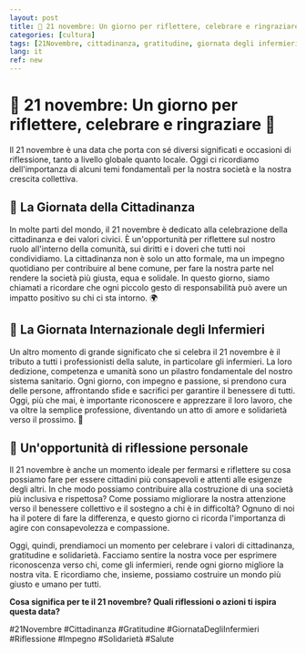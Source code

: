 ```yaml
---
layout: post
title: 🌟 21 novembre: Un giorno per riflettere, celebrare e ringraziare 🌟
categories: [cultura]
tags: [21Novembre, cittadinanza, gratitudine, giornata degli infermieri, riflessione, impegno, solidarietà, salute]
lang: it
ref: new
---
```

# 🌟 21 novembre: Un giorno per riflettere, celebrare e ringraziare 🌟

Il 21 novembre è una data che porta con sé diversi significati e occasioni di riflessione, tanto a livello globale quanto locale. Oggi ci ricordiamo dell'importanza di alcuni temi fondamentali per la nostra società e la nostra crescita collettiva.

## 🔹 La Giornata della Cittadinanza
In molte parti del mondo, il 21 novembre è dedicato alla celebrazione della cittadinanza e dei valori civici. È un'opportunità per riflettere sul nostro ruolo all'interno della comunità, sui diritti e i doveri che tutti noi condividiamo. La cittadinanza non è solo un atto formale, ma un impegno quotidiano per contribuire al bene comune, per fare la nostra parte nel rendere la società più giusta, equa e solidale. In questo giorno, siamo chiamati a ricordare che ogni piccolo gesto di responsabilità può avere un impatto positivo su chi ci sta intorno. 🌍

## 🔹 La Giornata Internazionale degli Infermieri
Un altro momento di grande significato che si celebra il 21 novembre è il tributo a tutti i professionisti della salute, in particolare gli infermieri. La loro dedizione, competenza e umanità sono un pilastro fondamentale del nostro sistema sanitario. Ogni giorno, con impegno e passione, si prendono cura delle persone, affrontando sfide e sacrifici per garantire il benessere di tutti. Oggi, più che mai, è importante riconoscere e apprezzare il loro lavoro, che va oltre la semplice professione, diventando un atto di amore e solidarietà verso il prossimo. 💙

## 🔹 Un'opportunità di riflessione personale
Il 21 novembre è anche un momento ideale per fermarsi e riflettere su cosa possiamo fare per essere cittadini più consapevoli e attenti alle esigenze degli altri. In che modo possiamo contribuire alla costruzione di una società più inclusiva e rispettosa? Come possiamo migliorare la nostra attenzione verso il benessere collettivo e il sostegno a chi è in difficoltà? Ognuno di noi ha il potere di fare la differenza, e questo giorno ci ricorda l'importanza di agire con consapevolezza e compassione.

Oggi, quindi, prendiamoci un momento per celebrare i valori di cittadinanza, gratitudine e solidarietà. Facciamo sentire la nostra voce per esprimere riconoscenza verso chi, come gli infermieri, rende ogni giorno migliore la nostra vita. E ricordiamo che, insieme, possiamo costruire un mondo più giusto e umano per tutti.

**Cosa significa per te il 21 novembre? Quali riflessioni o azioni ti ispira questa data?**

#21Novembre #Cittadinanza #Gratitudine #GiornataDegliInfermieri #Riflessione #Impegno #Solidarietà #Salute
